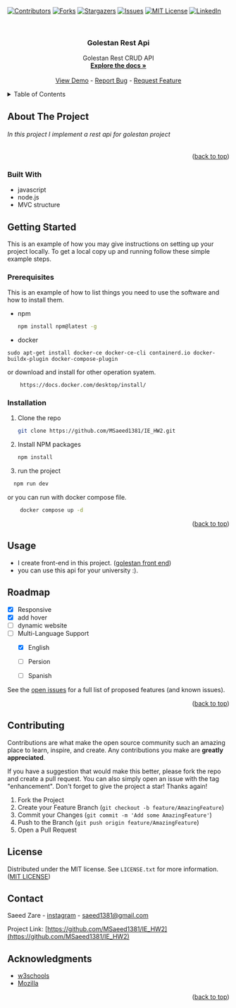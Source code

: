<a name="readme-top"></a>

[![Contributors][contributors-shield]][contributors-url]
[![Forks][forks-shield]][forks-url]
[![Stargazers][stars-shield]][stars-url]
[![Issues][issues-shield]][issues-url]
[![MIT License][license-shield]][license-url]
[![LinkedIn][linkedin-shield]][linkedin-url]



<!-- PROJECT LOGO -->
<br />

<div align="center">

<h3 align="center">Golestan Rest Api</h3>

  <p align="center">
    Golestan Rest CRUD API
    <br />
    <a href="https://github.com/MSaeed1381/IE_HW2"><strong>Explore the docs »</strong></a>
    <br /><br />
    <a href="https://github.com/MSaeed1381/IE_HW2">View Demo</a>
    -
    <a href="https://github.com/MSaeed1381/IE_HW2/issues">Report Bug</a>
    -
    <a href="https://github.com/MSaeed1381/IE_HW2/issues">Request Feature</a>
  </p>
</div>



<!-- TABLE OF CONTENTS -->
<details>
  <summary>Table of Contents</summary>
  <ol>
    <li>
      <a href="#about-the-project">About The Project</a>
      <ul>
        <li><a href="#built-with">Built With</a></li>
      </ul>
    </li>
    <li>
      <a href="#getting-started">Getting Started</a>
      <ul>
        <li><a href="#prerequisites">Prerequisites</a></li>
        <li><a href="#installation">Installation</a></li>
      </ul>
    </li>
    <li><a href="#usage">Usage</a></li>
    <li><a href="#roadmap">Roadmap</a></li>
    <li><a href="#contributing">Contributing</a></li>
    <li><a href="#license">License</a></li>
    <li><a href="#contact">Contact</a></li>
    <li><a href="#acknowledgments">Acknowledgments</a></li>
  </ol>
</details>



<!-- ABOUT THE PROJECT -->
## About The Project

<h6>In this project I implement a rest api for golestan project</h6>

<p align="right">(<a href="#readme-top">back to top</a>)</p>



### Built With

* javascript
* node.js
* MVC structure


<!-- GETTING STARTED -->
## Getting Started

This is an example of how you may give instructions on setting up your project locally.
To get a local copy up and running follow these simple example steps.

### Prerequisites

This is an example of how to list things you need to use the software and how to install them.
* npm
  ```sh
  npm install npm@latest -g
  ```
* docker
 ```
sudo apt-get install docker-ce docker-ce-cli containerd.io docker-buildx-plugin docker-compose-plugin
```
or download and install for other operation syatem.
```
    https://docs.docker.com/desktop/install/
```

### Installation

1. Clone the repo
   ```sh
   git clone https://github.com/MSaeed1381/IE_HW2.git
   ```
2. Install NPM packages
   ```sh
   npm install
   ```
3. run the project
```sh
  npm run dev
```

or you can run with docker compose file.
```sh
    docker compose up -d
```

<p align="right">(<a href="#readme-top">back to top</a>)</p>



<!-- USAGE EXAMPLES -->
## Usage
* I create front-end in this project. ([golestan front end](https://github.com/MSaeed1381/IE_Final_projecct))
* you can use this api for your university :).

<!-- ROADMAP -->
## Roadmap

- [x] Responsive
- [x] add hover
- [ ] dynamic website
- [ ] Multi-Language Support
    - [x] English
    - [ ] Persion
    - [ ] Spanish


See the [open issues](https://github.com/MSaeed1381/IE_HW2/issues) for a full list of proposed features (and known issues).

<p align="right">(<a href="#readme-top">back to top</a>)</p>



<!-- CONTRIBUTING -->
## Contributing

Contributions are what make the open source community such an amazing place to learn, inspire, and create. Any contributions you make are **greatly appreciated**.

If you have a suggestion that would make this better, please fork the repo and create a pull request. You can also simply open an issue with the tag "enhancement".
Don't forget to give the project a star! Thanks again!

1. Fork the Project
2. Create your Feature Branch (`git checkout -b feature/AmazingFeature`)
3. Commit your Changes (`git commit -m 'Add some AmazingFeature'`)
4. Push to the Branch (`git push origin feature/AmazingFeature`)
5. Open a Pull Request


<!-- LICENSE -->
## License

Distributed under the MIT license. See `LICENSE.txt` for more information.
([MIT LICENSE](LICENSE))



<!-- CONTACT -->
## Contact

Saeed Zare - [instagram](https://www.instagram.com/m.saeed.zare) - saeed1381@gmail.com

Project Link: [https://github.com/MSaeed1381/IE_HW2](https://github.com/MSaeed1381/IE_HW2)

<!-- ACKNOWLEDGMENTS -->
## Acknowledgments

* [w3schools](https://www.w3schools.com/)
* [Mozilla](https://developer.mozilla.org/)


<p align="right">(<a href="#readme-top">back to top</a>)</p>



[contributors-shield]: https://img.shields.io/github/contributors/MSaeed1381/IE_HW2.svg?style=for-the-badge
[contributors-url]: https://github.com/MSaeed1381/IE_HW2/graphs/contributors
[forks-shield]: https://img.shields.io/github/forks/MSaeed1381/IE_HW2.svg?style=for-the-badge
[forks-url]: https://github.com/MSaeed1381/IE_HW2/network/members
[stars-shield]: https://img.shields.io/github/stars/MSaeed1381/IE_HW2.svg?style=for-the-badge
[stars-url]: https://github.com/MSaeed1381/IE_HW2/stargazers
[issues-shield]: https://img.shields.io/github/issues/MSaeed1381/IE_HW2.svg?style=for-the-badge
[issues-url]: https://github.com/MSaeed1381/IE_HW2/issues
[license-shield]: https://img.shields.io/github/license/MSaeed1381/IE_HW2.svg?style=for-the-badge
[license-url]: https://github.com/MSaeed1381/IE_HW2/blob/master/LICENSE
[linkedin-shield]: https://img.shields.io/badge/-LinkedIn-black.svg?style=for-the-badge&logo=linkedin&colorB=555
[linkedin-url]: https://linkedin.com/in/saeed-zare-169772216

[html]: https://img.shields.io/badge/html-000000?style=for-the-badge&logo=html5&logoColor=white
[html-url]: https://html.spec.whatwg.org/

[css]: https://img.shields.io/badge/CSS-20232A?style=for-the-badge&logo=css3&logoColor=61DAFB
[css-url]: https://www.w3.org//

[sass]: https://img.shields.io/badge/Sass-35495E?style=for-the-badge&logo=sass&logoColor=4FC08D
[sass-url]: https://sass-lang.com/
